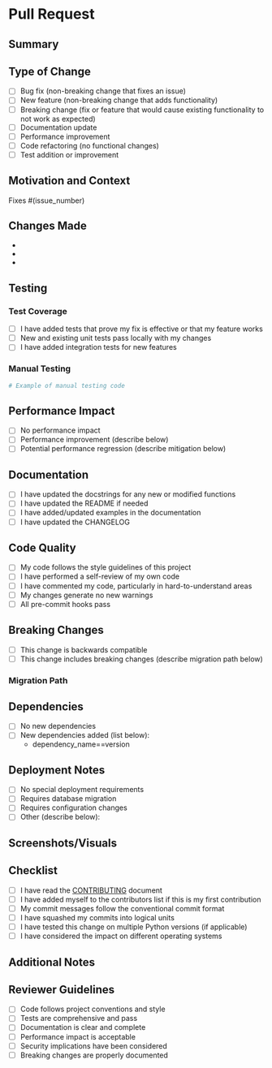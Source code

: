 # Pull Request

## Summary

<!-- Provide a brief description of the changes in this PR -->

## Type of Change

<!-- Mark the type of change with an [x] -->

- [ ] Bug fix (non-breaking change that fixes an issue)
- [ ] New feature (non-breaking change that adds functionality)
- [ ] Breaking change (fix or feature that would cause existing functionality to not work as expected)
- [ ] Documentation update
- [ ] Performance improvement
- [ ] Code refactoring (no functional changes)
- [ ] Test addition or improvement

## Motivation and Context

<!-- Why is this change required? What problem does it solve? -->
<!-- If it fixes an issue, please link to the issue here -->

Fixes #(issue_number)

## Changes Made

<!-- Describe the changes made in detail -->

- 
- 
- 

## Testing

<!-- Describe the tests you ran to verify your changes -->

### Test Coverage
- [ ] I have added tests that prove my fix is effective or that my feature works
- [ ] New and existing unit tests pass locally with my changes
- [ ] I have added integration tests for new features

### Manual Testing
<!-- Describe any manual testing performed -->

```python
# Example of manual testing code
```

## Performance Impact

<!-- If applicable, describe the performance impact of your changes -->

- [ ] No performance impact
- [ ] Performance improvement (describe below)
- [ ] Potential performance regression (describe mitigation below)

## Documentation

- [ ] I have updated the docstrings for any new or modified functions
- [ ] I have updated the README if needed
- [ ] I have added/updated examples in the documentation
- [ ] I have updated the CHANGELOG

## Code Quality

- [ ] My code follows the style guidelines of this project
- [ ] I have performed a self-review of my own code
- [ ] I have commented my code, particularly in hard-to-understand areas
- [ ] My changes generate no new warnings
- [ ] All pre-commit hooks pass

## Breaking Changes

<!-- If this is a breaking change, describe what breaks and how to migrate -->

- [ ] This change is backwards compatible
- [ ] This change includes breaking changes (describe migration path below)

### Migration Path
<!-- If breaking changes, provide migration instructions -->

## Dependencies

<!-- List any new dependencies added -->

- [ ] No new dependencies
- [ ] New dependencies added (list below):
  - dependency_name==version

## Deployment Notes

<!-- Any special deployment considerations -->

- [ ] No special deployment requirements
- [ ] Requires database migration
- [ ] Requires configuration changes
- [ ] Other (describe below):

## Screenshots/Visuals

<!-- If applicable, add screenshots or other visuals -->

## Checklist

<!-- Ensure all items are completed before requesting review -->

- [ ] I have read the [CONTRIBUTING](CONTRIBUTING.md) document
- [ ] I have added myself to the contributors list if this is my first contribution
- [ ] My commit messages follow the conventional commit format
- [ ] I have squashed my commits into logical units
- [ ] I have tested this change on multiple Python versions (if applicable)
- [ ] I have considered the impact on different operating systems

## Additional Notes

<!-- Any additional information for reviewers -->

## Reviewer Guidelines

<!-- For reviewers: -->
- [ ] Code follows project conventions and style
- [ ] Tests are comprehensive and pass
- [ ] Documentation is clear and complete
- [ ] Performance impact is acceptable
- [ ] Security implications have been considered
- [ ] Breaking changes are properly documented